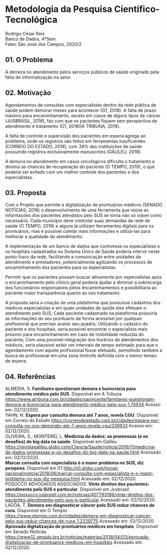 # Metodologia da Pesquisa Cientifico-Tecnológica
Rodrigo César Reis <br>
Banco de Dados, 4ºSem <br>
Fatec São José dos Campos, 2020/2 <br>

## 01. O Problema
A demora no atendimento pelos serviços públicos de saúde originado pela falta de informatização no setor.
<br>

## 02. Motivação
Agendamentos de consultas com especialistas dentro da rede pública de saúde podem demorar meses para acontecer (G1, 2018). A falta de prazo máximo para encaminhamento, exceto em casos de alguns tipos de câncer (JUSBRASIL, 2016), faz com que os pacientes fiquem sem perspectiva de atendimento e tratamento (G1, 2018)(A TRIBUNA, 2019).<br>

A falta de controle e supervisão dos pacientes em espera agrega ao problema, onde os registros são feitos em ferramentas insuficientes (CORREIO DO ESTADO, 2018), com 39% das instituições de saúde possuindo registros exclusivamente manuscritos (GALILEU, 2019).<br>

A demora no atendimento em casos oncológicos dificulta o tratamento e diminui as chances de recuperação do paciente (O TEMPO, 2019), o que poderia ser evitado com um melhor controle dos pacientes e dos especialistas.<br>

## 03. Proposta
Com o Projeto que permite a digitalização de prontuários médicos (SENADO NOTÍCIAS, 2018) o desenvolvimento de uma ferramenta que reúna as informações dos pacientes atendidos pelo SUS se torna não só viável como necessário. Cada município deve controlar suas demandas da rede de saúde (O TEMPO, 2019) e alguns já utilizam ferramentas digitais para os prontuários, mas é possível coletar mais informações e utilizá-las para melhorar a qualidade do atendimento.

A implementação de um banco de dados que contivesse os especialistas e os hospitais cadastrados no Sistema Único de Saúde poderia intervir neste ponto fraco da rede, facilitando a comunicação entre unidades de atendimento e prestadores, potencialmente agilizando os processos de encaminhamento dos pacientes para os especialistas.

Permitir que os pacientes possam buscar ativamente por especialistas após o encaminhamento pelo clínico geral poderia ajudar a diminuir a sobrecarga dos funcionários responsáveis pelos encaminhamentos e possibilitaria ao paciente maior transparência quanto ao seu tratamento.

A proposta seria a criação de uma plataforma que possuísse cadastros dos médicos especialistas e em quais unidades de saúde eles efetuam o atendimento pelo SUS;
Cada paciente cadastrado na plataforma possuiria as informações do seu prontuário de forma acessível por qualquer profissional que precisar avaliar seu quadro;
Utilizando o cadastro do paciente e dos hospitais, seria possível encontrar o especialista mais próximo para encaminhamento em caso de mobilidade reduzida do paciente;
Com uma possível integração dos horários de atendimentos dos médicos, seria plausível exibir um intervalo de tempo estimado para que o agendamento com aquele profissional fosse efetuado, permitindo também a busca do profissional em uma zona limítrofe definida com o menor tempo de espera.


## 04. Referências
ALMEIDA, S. **Familiares questionam demora e burocracia para atendimento médico pelo SUS**. Disponível em A Tribuna https://www.atribuna.com.br/cidades/saovicente/familiares-questionam-demora-e-burocracia-para-atendimento-médico-pelo-sus-1.74934 Acesso em: 02/12/2020.<br>
YAHN, N. **Espera por consulta demora até 7 anos, revela CGU**. Disponível em Correio do Estado https://correiodoestado.com.br/cidades/espera-por-consulta-no-sus-demorabr-ate-7-anos-revela-cgu/336933 Acesso em: 02/12/2020.<br>
OLIVEIRA, S.; MONTEIRO, L. **Medicina de dados: as promessas (e os desafios) do big data na saúde**. Disponível em Galileu https://revistagalileu.globo.com/Ciencia/Saude/noticia/2019/11/medicina-de-dados-promessas-e-os-desafios-do-big-data-na-saude.html Acessado em: 02/12/2020.<br>
**Marcar consulta com especialista é o maior problema no SUS, diz pesquisa**. Disponível em G1 http://g1.globo.com/jornal-nacional/noticia/2018/06/marcar-consulta-com-especialista-e-o-maior-problema-no-sus-diz-pesquisa.html Acessado em: 02/12/2020.<br>
POSOCCO ADVOGADOS ASSOCIADOS. **Vinte direitos dos pacientes: atendimento pelo SUS e particular**. Disponível em Jusbrasil  https://posocco.jusbrasil.com.br/noticias/407793198/vinte-direitos-dos-pacientes-atendimento-pelo-sus-e-particular Acessado em: 02/12/2020.<br>
LAGÔA, T. **Demora em diagnosticar câncer pelo SUS reduz chances de cura**. Disponível em O Templo https://www.otempo.com.br/cidades/demora-em-diagnosticar-cancer-pelo-sus-reduz-chances-de-cura-1.2229775 Acessado em: 02/12/2020.<br>
**Aprovada digitalização de prontuários médicos em hospitais**. Disponível em Senado Notícias https://www12.senado.leg.br/noticias/materias/2018/04/03/aprovada-digitalizacao-de-prontuarios-medicos-em-hospitais Acessado em: 02/12/2020.
